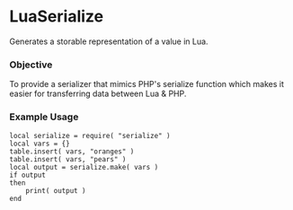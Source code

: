 # LuaSerialize
Generates a storable representation of a value in Lua.

### Objective
To provide a serializer that mimics PHP's serialize function which makes it easier for transferring data between Lua & PHP.

### Example Usage
```
local serialize = require( "serialize" )
local vars = {}
table.insert( vars, "oranges" )
table.insert( vars, "pears" )
local output = serialize.make( vars )
if output
then
    print( output )
end
```
